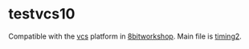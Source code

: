 testvcs10
=====

Compatible with the [vcs](http://8bitworkshop.com/redir.html?platform=vcs&importURL=$GITHUBURL) platform in [8bitworkshop](http://8bitworkshop.com/). Main file is [timing2](timing2#mainfile).
